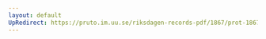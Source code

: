 ```yaml
---
layout: default
UpRedirect: https://pruto.im.uu.se/riksdagen-records-pdf/1867/prot-1867--ak--514/prot-1867--ak--514_018.pdf
---
```

